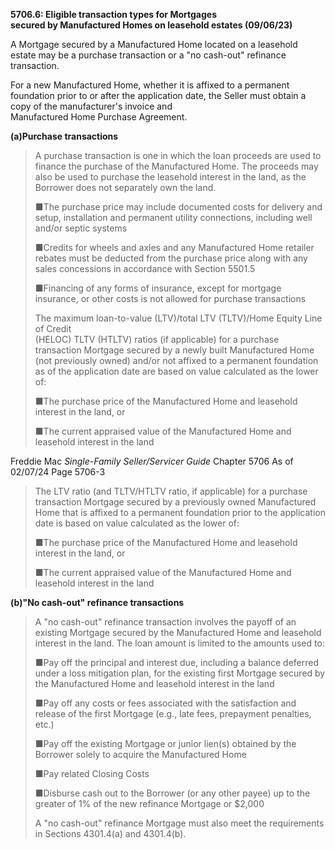 **5706.6: Eligible transaction types for Mortgages**\
**secured by Manufactured Homes on leasehold estates (09/06/23)**

A Mortgage secured by a Manufactured Home located on a leasehold estate
may be a purchase transaction or a "no cash-out" refinance transaction.

For a new Manufactured Home, whether it is affixed to a permanent
foundation prior to or after the application date, the Seller must
obtain a copy of the manufacturer's invoice and\
Manufactured Home Purchase Agreement.

**(a)Purchase transactions**

> A purchase transaction is one in which the loan proceeds are used to
> finance the purchase of the Manufactured Home. The proceeds may also
> be used to purchase the leasehold interest in the land, as the
> Borrower does not separately own the land.
>
> ■The purchase price may include documented costs for delivery and
> setup, installation and permanent utility connections, including well
> and/or septic systems
>
> ■Credits for wheels and axles and any Manufactured Home retailer
> rebates must be deducted from the purchase price along with any sales
> concessions in accordance with Section 5501.5
>
> ■Financing of any forms of insurance, except for mortgage insurance,
> or other costs is not allowed for purchase transactions
>
> The maximum loan-to-value (LTV)/total LTV (TLTV)/Home Equity Line of
> Credit\
> (HELOC) TLTV (HTLTV) ratios (if applicable) for a purchase transaction
> Mortgage secured by a newly built Manufactured Home (not previously
> owned) and/or not affixed to a permanent foundation as of the
> application date are based on value calculated as the lower of:
>
> ■The purchase price of the Manufactured Home and leasehold interest in
> the land, or
>
> ■The current appraised value of the Manufactured Home and leasehold
> interest in the land

Freddie Mac *Single-Family Seller/Servicer Guide* Chapter 5706 As of
02/07/24 Page 5706-3

> The LTV ratio (and TLTV/HTLTV ratio, if applicable) for a purchase
> transaction Mortgage secured by a previously owned Manufactured Home
> that is affixed to a permanent foundation prior to the application
> date is based on value calculated as the lower of:
>
> ■The purchase price of the Manufactured Home and leasehold interest in
> the land, or
>
> ■The current appraised value of the Manufactured Home and leasehold
> interest in the land

**(b)"No cash-out" refinance transactions**

> A "no cash-out" refinance transaction involves the payoff of an
> existing Mortgage secured by the Manufactured Home and leasehold
> interest in the land. The loan amount is limited to the amounts used
> to:
>
> ■Pay off the principal and interest due, including a balance deferred
> under a loss mitigation plan, for the existing first Mortgage secured
> by the Manufactured Home and leasehold interest in the land
>
> ■Pay off any costs or fees associated with the satisfaction and
> release of the first Mortgage (e.g., late fees, prepayment penalties,
> etc.)
>
> ■Pay off the existing Mortgage or junior lien(s) obtained by the
> Borrower solely to acquire the Manufactured Home
>
> ■Pay related Closing Costs
>
> ■Disburse cash out to the Borrower (or any other payee) up to the
> greater of 1% of the new refinance Mortgage or \$2,000
>
> A "no cash-out" refinance Mortgage must also meet the requirements in
> Sections 4301.4(a) and 4301.4(b).